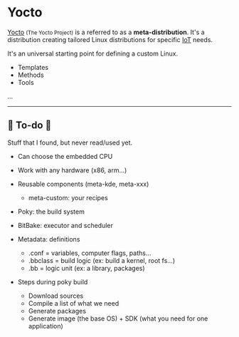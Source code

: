 # Yocto

<div class="row row-cols-md-2"><div>

[Yocto](https://www.yoctoproject.org/) <small>(The Yocto Project)</small> is a referred to as a **meta-distribution**. It's a distribution creating tailored Linux distributions for specific [IoT](../_knowledge/index.md) needs.

It's an universal starting point for defining a custom Linux.

* Templates
* Methods
* Tools
</div><div>

...
</div></div>

<hr class="sep-both">

## 👻 To-do 👻

Stuff that I found, but never read/used yet.

<div class="row row-cols-md-2"><div>

* Can choose the embedded CPU
* Work with any hardware (x86, arm...)
* Reusable components (meta-kde, meta-xxx)
  * meta-custom: your recipes

* Poky: the build system
* BitBake: executor and scheduler
* Metadata: definitions
  * .conf = variables, computer flags, paths...
  * .bbclass = build logic (ex: build a kernel, root fs...)
  * .bb = logic unit (ex: a library, packages)
* Steps during poky build
  * Download sources
  * Compile a list of what we need
  * Generate packages
  * Generate image (the base OS) + SDK (what you need for one application)
</div><div>


</div></div>